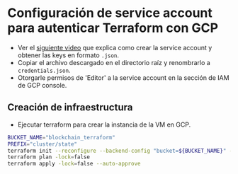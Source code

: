 # Configuración de service account para autenticar Terraform con GCP

-   Ver el [siguiente video](https://youtu.be/KilW1B8gxW4?si=EyeC7kTnZO5Otjzr) que explica como crear la service account y obtener las keys en formato `.json`.
-   Copiar el archivo descargado en el directorio raíz y renombrarlo a `credentials.json`.
-   Otorgarle permisos de 'Editor' a la service account en la sección de IAM de GCP console.

## Creación de infraestructura

-   Ejecutar terraform para crear la instancia de la VM en GCP.

```bash
BUCKET_NAME="blockchain_terraform"
PREFIX="cluster/state"
terraform init --reconfigure --backend-config "bucket=${BUCKET_NAME}" --backend-config "prefix=${PREFIX}"
terraform plan -lock=false
terraform apply -lock=false --auto-approve
```
